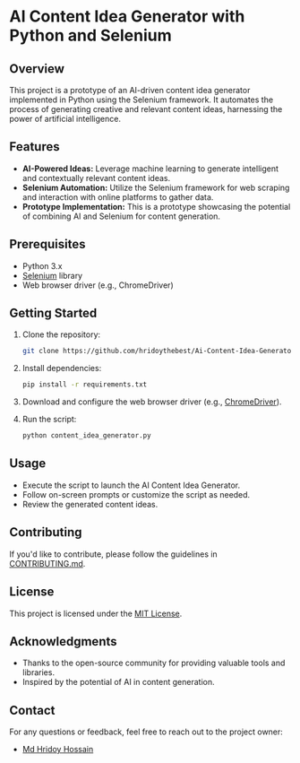 # AI Content Idea Generator with Python and Selenium

## Overview

This project is a prototype of an AI-driven content idea generator implemented in Python using the Selenium framework. It automates the process of generating creative and relevant content ideas, harnessing the power of artificial intelligence.

## Features

- **AI-Powered Ideas:** Leverage machine learning to generate intelligent and contextually relevant content ideas.
- **Selenium Automation:** Utilize the Selenium framework for web scraping and interaction with online platforms to gather data.
- **Prototype Implementation:** This is a prototype showcasing the potential of combining AI and Selenium for content generation.

## Prerequisites

- Python 3.x
- [Selenium](https://www.selenium.dev/documentation/en/) library
- Web browser driver (e.g., ChromeDriver)

## Getting Started

1. Clone the repository:

    ```bash
    git clone https://github.com/hridoythebest/Ai-Content-Idea-Generator-Python-Selenium.git
    ```

2. Install dependencies:

    ```bash
    pip install -r requirements.txt
    ```

3. Download and configure the web browser driver (e.g., [ChromeDriver](https://sites.google.com/chromium.org/driver/)).

4. Run the script:

    ```bash
    python content_idea_generator.py
    ```

## Usage

- Execute the script to launch the AI Content Idea Generator.
- Follow on-screen prompts or customize the script as needed.
- Review the generated content ideas.

## Contributing

If you'd like to contribute, please follow the guidelines in [CONTRIBUTING.md](CONTRIBUTING.md).

## License

This project is licensed under the [MIT License](LICENSE).

## Acknowledgments

- Thanks to the open-source community for providing valuable tools and libraries.
- Inspired by the potential of AI in content generation.

## Contact

For any questions or feedback, feel free to reach out to the project owner:

- [Md Hridoy Hossain](https://github.com/hridoythebest)

